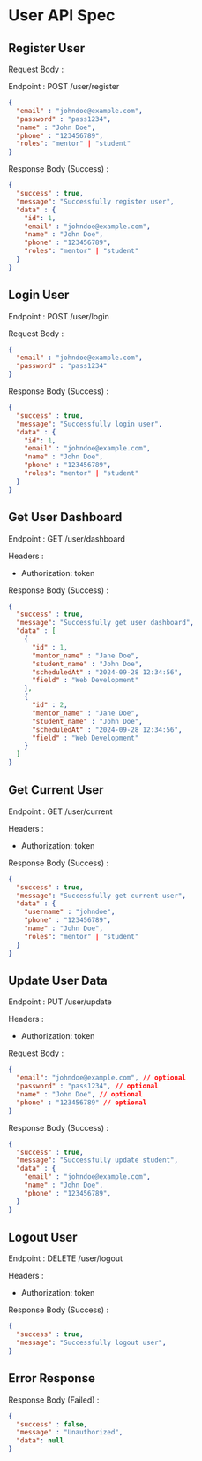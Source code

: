 # User API Spec

## Register User

Request Body :

Endpoint : POST /user/register

```json
{
  "email" : "johndoe@example.com",
  "password" : "pass1234",
  "name" : "John Doe",
  "phone" : "123456789",
  "roles": "mentor" | "student"
}
```

Response Body (Success) : 

```json
{
  "success" : true,
  "message": "Successfully register user",
  "data" : {
    "id": 1,
    "email" : "johndoe@example.com",
    "name" : "John Doe",
    "phone" : "123456789",
    "roles": "mentor" | "student"
  }
}
```

## Login User

Endpoint : POST /user/login

Request Body :

```json
{
  "email" : "johndoe@example.com",
  "password" : "pass1234"
}
```

Response Body (Success) :

```json
{
  "success" : true,
  "message": "Successfully login user",
  "data" : {
    "id": 1,
    "email" : "johndoe@example.com",
    "name" : "John Doe",
    "phone" : "123456789",
    "roles": "mentor" | "student"
  }
}
```

## Get User Dashboard

Endpoint : GET /user/dashboard

Headers :
- Authorization: token

Response Body (Success) :

```json
{
  "success" : true,
  "message": "Successfully get user dashboard",
  "data" : [
    {
      "id" : 1,
      "mentor_name" : "Jane Doe",
      "student_name" : "John Doe",
      "scheduledAt" : "2024-09-28 12:34:56",
      "field" : "Web Development"
    },
    {
      "id" : 2,
      "mentor_name" : "Jane Doe",
      "student_name" : "John Doe",
      "scheduledAt" : "2024-09-28 12:34:56",
      "field" : "Web Development"
    }
  ]
}
```

## Get Current User

Endpoint : GET /user/current

Headers :
- Authorization: token

Response Body (Success) :

```json
{
  "success" : true,
  "message": "Successfully get current user",
  "data" : {
    "username" : "johndoe",
    "phone" : "123456789",
    "name" : "John Doe",
    "roles": "mentor" | "student"
  }
}
```

## Update User Data

Endpoint : PUT /user/update

Headers :
- Authorization: token

Request Body :

```json
{
  "email": "johndoe@example.com", // optional
  "password" : "pass1234", // optional
  "name" : "John Doe", // optional
  "phone" : "123456789" // optional
}
```

Response Body (Success) :

```json
{
  "success" : true,
  "message": "Successfully update student",
  "data" : {
    "email" : "johndoe@example.com",
    "name" : "John Doe",
    "phone" : "123456789",
  }
}
```

## Logout User

Endpoint : DELETE /user/logout

Headers :
- Authorization: token

Response Body (Success) :

```json
{
  "success" : true,
  "message": "Successfully logout user",
}
```
## Error Response

Response Body (Failed) :

```json
{
  "success" : false,
  "message" : "Unauthorized",
  "data": null
}
```